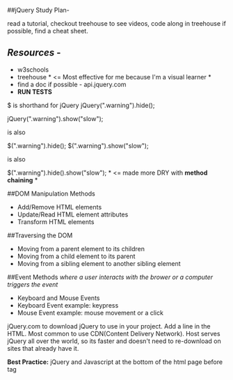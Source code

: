 ##jQuery Study Plan-

read a tutorial, checkout treehouse to see videos, code along in treehouse if possible, find a cheat sheet. 

## *Resources* -
* w3schools
* treehouse * <= Most effective for me because I'm a visual learner *
* find a doc if possible - api.jquery.com
* **RUN TESTS**

$ is shorthand for jQuery 
jQuery(".warning").hide();

jQuery(".warning").show("slow");

is also 

$(".warning").hide();
$(".warning").show("slow");

is also 

$(".warning").hide().show("slow"); * <= made more DRY with **method chaining** *

##DOM Manipulation Methods
* Add/Remove HTML elements
* Update/Read HTML element attributes
* Transform HTML elements

##Traversing the DOM
* Moving from a parent element to its children
* Moving from a child element to its parent
* Moving from a sibling element to another sibling element

##Event Methods 
*where a user interacts with the brower or a computer triggers the event*

* Keyboard and Mouse Events
* Keyboard Event example: keypress
* Mouse Event example: mouse movement or a click

jQuery.com to download jQuery to use in your project. Add a line in the HTML. Most common to use CDN(Content Delivery Network). Host serves jQuery all over the world, so its faster and doesn't need to re-download on sites that already have it. 

<script   src="https://code.jquery.com/jquery-1.12.4.js"></script>

**Best Practice:**
jQuery and Javascript at the bottom of the html page before </body> tag
